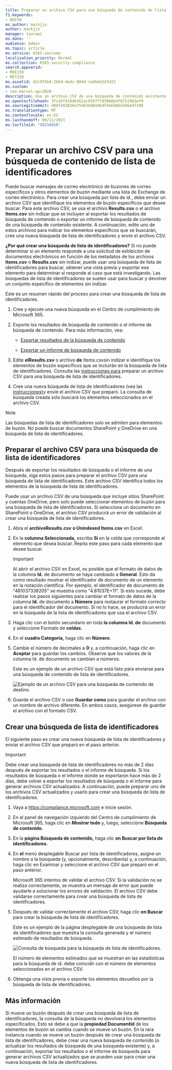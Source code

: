 ```yaml
---
title: Preparar un archivo CSV para una búsqueda de contenido de lista de identificadores
f1.keywords:
- NOCSH
ms.author: markjjo
author: markjjo
manager: laurawi
ms.date: ''
audience: Admin
ms.topic: article
ms.service: O365-seccomp
localization_priority: Normal
ms.collection: M365-security-compliance
search.appverid:
- MOE150
- MET150
ms.assetid: 82c97bb4-2b64-4edc-804d-cedbda525d22
ms.custom:
- seo-marvel-apr2020
description: Use un archivo CSV de una búsqueda de contenido existente para crear una búsqueda de lista de identificadores que devuelva elementos de correo electrónico específicos.
ms.openlocfilehash: 3fc43f410d6361ac655f7f839b6b4f8752483ef9
ms.sourcegitcommit: d08fe0282be75483608e96df4e6986d346e97180
ms.translationtype: MT
ms.contentlocale: es-ES
ms.lasthandoff: 09/12/2021
ms.locfileid: "59216910"
---
```

# <a name="prepare-a-csv-file-for-an-id-list-content-search"></a>Preparar un archivo CSV para una búsqueda de contenido de lista de identificadores

Puede buscar mensajes de correo electrónico de buzones de correo específicos y otros elementos de buzón mediante una lista de Exchange de correo electrónico. Para crear una búsqueda por lista de id., debe enviar un archivo CSV que identifique los elementos de buzón específicos que desee buscar. Para este archivo CSV, se usa el archivo **Results.csv** o el archivo **Items.csv** sin indizar que se incluyen al exportar los resultados de búsqueda de contenido o exportar un informe de búsqueda de contenido de una búsqueda de contenido existente. A continuación, edite uno de estos archivos para indicar los elementos específicos que se buscarán, cree una nueva búsqueda de lista de identificadores y envíe el archivo CSV.

**¿Por qué crear una búsqueda de lista de identificadores?** Si no puede determinar si un elemento responde a una solicitud de exhibición de documentos electrónicos en función de los metadatos de los archivos **Items.csv** o **Results.csv** sin indizar, puede usar una búsqueda de lista de identificadores para buscar, obtener una vista previa y exportar ese elemento para determinar si responde al caso que está investigando. Las búsquedas de lista de identificadores se suelen usar para buscar y devolver un conjunto específico de elementos sin indizar.

Este es un resumen rápido del proceso para crear una búsqueda de lista de identificadores.

1. Cree y ejecute una nueva búsqueda en el Centro de cumplimiento de Microsoft 365.

2. Exporte los resultados de búsqueda de contenido o el informe de búsqueda de contenido. Para más información, vea:

    - [Exportar resultados de la búsqueda de contenido](export-search-results.md)

    - [Exportar un informe de búsqueda de contenido](export-a-content-search-report.md)

3. Edite **elResults.csv** o archivo **de** Items.csvsin indizar e identifique los elementos de buzón específicos que se incluirán en la búsqueda de lista de identificadores. Consulta las [instrucciones para](#prepare-the-csv-file-for-an-id-list-search) preparar un archivo CSV para una búsqueda de lista de identificadores.

4. Cree una nueva búsqueda de lista de identificadores (vea las [instrucciones)](#create-an-id-list-search)y envíe el archivo CSV que preparó. La consulta de búsqueda creada solo buscará los elementos seleccionados en el archivo CSV.

> [!NOTE]
> Las búsquedas de lista de identificadores solo se admiten para elementos de buzón. No puede buscar documentos SharePoint y OneDrive en una búsqueda de lista de identificadores.

## <a name="prepare-the-csv-file-for-an-id-list-search"></a>Preparar el archivo CSV para una búsqueda de lista de identificadores

Después de exportar los resultados de búsqueda o el informe de una búsqueda, siga estos pasos para preparar el archivo CSV para una búsqueda de lista de identificadores. Este archivo CSV identifica todos los elementos de la búsqueda de lista de identificadores.

Puede usar un archivo CSV de una búsqueda que incluye sitios SharePoint y cuentas OneDrive, pero solo puede seleccionar elementos de buzón para una búsqueda de lista de identificadores. Si selecciona un documento en SharePoint o OneDrive, el archivo CSV producirá un error de validación al crear una búsqueda de lista de identificadores.

1. Abra el **archivoResults.csv** **o Unindexed Items.csv** en Excel.

2. En la **columna Seleccionada,** escriba **Sí** en la celda que corresponde al elemento que desea buscar. Repita este paso para cada elemento que desee buscar.

    > [!IMPORTANT]
    > Al abrir el archivo CSV en Excel, es posible que el formato de datos de la columna **Id.** de documento se haya cambiado a **General**. Esto da como resultado mostrar el identificador de documento de un elemento en la notación científica. Por ejemplo, el identificador de documento de "481037338205" se muestra como "4.81037E+11". Si esto sucede, debe realizar los pasos siguientes para cambiar el formato de datos de la columna **Id.** de documento a **Número** para restaurar el formato correcto para el identificador del documento. Si no lo hace, se producirá un error en la búsqueda de la lista de identificadores que usa el archivo CSV.

3. Haga clic con el botón secundario en toda **la columna Id. de** documento y seleccione Formato de **celdas**.

4. En el **cuadro Categoría,** haga clic en **Número**.

5. Cambie el número de decimales a **0** y, a continuación, haga clic en **Aceptar** para guardar los cambios. Observe que los valores de la columna Id. de documento se cambian a números.

    Este es un ejemplo de un archivo CSV que está listo para enviarse para una búsqueda de contenido de lista de identificadores.

    ![Ejemplo de un archivo CSV para una búsqueda de contenido de destino.](../media/SearchIDListCSVFile.png)

6. Guarde el archivo CSV o use **Guardar como** para guardar el archivo con un nombre de archivo diferente. En ambos casos, asegúrese de guardar el archivo con el formato CSV.

## <a name="create-an-id-list-search"></a>Crear una búsqueda de lista de identificadores

El siguiente paso es crear una nueva búsqueda de lista de identificadores y enviar el archivo CSV que preparó en el paso anterior.

> [!IMPORTANT]
> Debe crear una búsqueda de lista de identificadores no más de 2 días después de exportar los resultados o el informe de búsqueda. Si los resultados de búsqueda o el informe donde se exportaron hace más de 2 días, debe volver a exportar los resultados de búsqueda o el informe para generar archivos CSV actualizados. A continuación, puede preparar uno de los archivos CSV actualizados y usarlo para crear una búsqueda de lista de identificadores.

1. Vaya a <https://compliance.microsoft.com> e inicie sesión.

2. En el panel de navegación izquierdo del Centro de cumplimiento de Microsoft 365, haga clic en **Mostrar todo** y, luego, seleccione **Búsqueda de contenido**.

3. En la **página Búsqueda de contenido,** haga clic **en Buscar por lista de identificadores.**

4. En **el** menú desplegable Buscar por lista de identificadores, asigne  un nombre a la búsqueda (y, opcionalmente, describenla) y, a continuación, haga clic en Examinar y seleccione el archivo CSV que preparó en el paso anterior.

    Microsoft 365 intentos de validar el archivo CSV. Si la validación no se realiza correctamente, se muestra un mensaje de error que puede ayudarle a solucionar los errores de validación. El archivo CSV debe validarse correctamente para crear una búsqueda de lista de identificadores.

5. Después de validar correctamente el archivo CSV, haga clic **en Buscar** para crear la búsqueda de lista de identificadores.

    Este es un ejemplo de la página desplegable de una búsqueda de lista de identificadores que muestra la consulta generada y el número estimado de resultados de búsqueda.

    ![Consulta de búsqueda para la búsqueda de lista de identificadores.](../media/SearchIDListFlyout.png)

    El número de elementos estimados que se muestran en las estadísticas para la búsqueda de id. debe coincidir con el número de elementos seleccionados en el archivo CSV.

6. Obtenga una vista previa o exporte los elementos devueltos por la búsqueda de lista de identificadores.

## <a name="more-information"></a>Más información

Si mueve un buzón después de crear una búsqueda de lista de identificadores, la consulta de la búsqueda no devolverá los elementos especificados. Esto se debe a que la **propiedad DocumentId** de los elementos de buzón se cambia cuando se mueve un buzón. En la rara instancia cuando se mueve un buzón después de crear una búsqueda de lista de identificadores, debe crear una nueva búsqueda de contenido (o actualizar los resultados de búsqueda de una búsqueda existente) y, a continuación, exportar los resultados o el informe de búsqueda para generar archivos CSV actualizados que se pueden usar para crear una nueva búsqueda de lista de identificadores.
